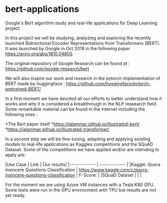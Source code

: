 # bert-applications
Google's Bert algorithm study and real-life applications for Deep Learning project


In this project we will be studying, analyzing and exploring the recently launched Bidirectional Encoder Representations from Transformers (BERT). It was launched by Google in Oct 2018 in the following paper https://arxiv.org/abs/1810.04805. 

The original repository of Google Research can be found at : https://github.com/google-research/bert

We will also inspire our work and research in the pytorch implementation of BERT made by huggingface : https://github.com/huggingface/pytorch-pretrained-BERT/

In a first moment we have devoted all our efforts to better understand how it works and why it is considered a breakthrough in the NLP reasearch field. Some remarkable material can be found in the internet including the following ones :

*The Bert paper itself 
*https://jalammar.github.io/illustrated-bert/
*https://jalammar.github.io/illustrated-transformer/


In a second step we will be fine-tuning, adapting and applying existing models to real-life applications as Kaggles competitions and the SQuAD Dataset. Some of the competitions we have applied and/or are intending to apply are: 


|Use Case  | Link | Our results|
|------------- | ------------- | 
|Kaggle: Quora Insincere Questions Classification  | https://www.kaggle.com/c/quora-insincere-questions-classification | F-Score:  |
|SQuaD Dataset |  | |



For the moment we are using Azure VM instances with a Tesla K80 GPU. 
Some tests were run in the GPU environment with TPU but results are not yet ready. 
